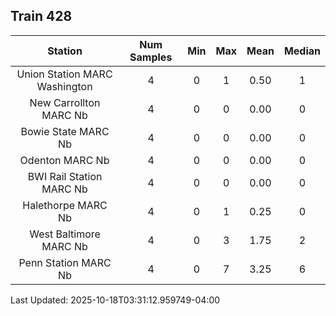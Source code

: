 ## Train 428

| Station | Num Samples | Min | Max | Mean | Median |
| :-----: | :---------: | :-: | :-: | :--: | :----: |
| Union Station MARC Washington | 4 | 0 | 1 | 0.50 | 1 |
| New Carrollton MARC Nb | 4 | 0 | 0 | 0.00 | 0 |
| Bowie State MARC Nb | 4 | 0 | 0 | 0.00 | 0 |
| Odenton MARC Nb | 4 | 0 | 0 | 0.00 | 0 |
| BWI Rail Station MARC Nb | 4 | 0 | 0 | 0.00 | 0 |
| Halethorpe MARC Nb | 4 | 0 | 1 | 0.25 | 0 |
| West Baltimore MARC Nb | 4 | 0 | 3 | 1.75 | 2 |
| Penn Station MARC Nb | 4 | 0 | 7 | 3.25 | 6 |


Last Updated: 2025-10-18T03:31:12.959749-04:00